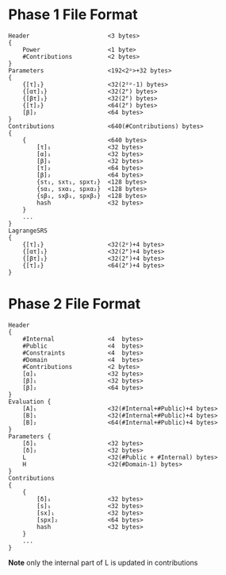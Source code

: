 # Phase 1 File Format
    Header                      <3 bytes>
    {
        Power                   <1 byte>
        #Contributions          <2 bytes>
    }
    Parameters                  <192<2ᵖ>+32 bytes>
    {                           
        {[τ]₁}                  <32(2²ᵖ-1) bytes>
        {[ατ]₁}                 <32(2ᴾ) bytes>
        {[βτ]₁}                 <32(2ᴾ) bytes>
        {[τ]₂}                  <64(2ᴾ) bytes>
        [β]₂                    <64 bytes>
    }
    Contributions               <640(#Contributions) bytes>
    {
        {                       <640 bytes>
            [τ]₁                <32 bytes>
            [α]₁                <32 bytes>
            [β]₁                <32 bytes>
            [τ]₂                <64 bytes>
            [β]₂                <64 bytes>
            {sτ₁, sxτ₁, spxτ₂}  <128 bytes>
            {sα₁, sxα₁, spxα₂}  <128 bytes>
            {sβ₁, sxβ₁, spxβ₂}  <128 bytes>
            hash                <32 bytes>
        }
        ...
    }
    LagrangeSRS
    {
        {[τ]₁}                  <32(2ᵖ)+4 bytes>
        {[ατ]₁}                 <32(2ᴾ)+4 bytes>
        {[βτ]₁}                 <32(2ᴾ)+4 bytes>
        {[τ]₂}                  <64(2ᴾ)+4 bytes>
    }



# Phase 2 File Format
    Header 
    {
        #Internal               <4  bytes>
        #Public                 <4  bytes>
        #Constraints            <4  bytes>
        #Domain                 <4  bytes>
        #Contributions          <2 bytes>
        [α]₁                    <32 bytes>
        [β]₁                    <32 bytes>
        [β]₂                    <64 bytes>
    }
    Evaluation {
        [A]₁                    <32(#Internal+#Public)+4 bytes>
        [B]₁                    <32(#Internal+#Public)+4 bytes>
        [B]₂                    <64(#Internal+#Public)+4 bytes>
    }
    Parameters {
        [δ]₁                    <32 bytes>
        [δ]₂                    <32 bytes>
        L                       <32(#Public + #Internal) bytes>
        H                       <32(#Domain-1) bytes>
    }
    Contributions
    {
        {
            [δ]₁                <32 bytes>
            [s]₁                <32 bytes>
            [sx]₁               <32 bytes>
            [spx]₂              <64 bytes>
            hash                <32 bytes>
        }
        ...
    }


**Note** only the internal part of L is updated in contributions